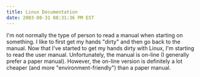 ```yaml
---
title: Linux Documentation
date: 2003-08-31 08:31:36 PM EST
---
```


I'm not normally the type of person to read a manual when starting on something. I like to first get my hands "dirty" and then go back to the manual. Now that I've started to get my hands dirty with Linux, I'm starting to read the user manual. Unfortunately, the manual is on-line (I generally prefer a paper manual). However, the on-line version is definitely a lot cheaper (and more "environment-friendly") than a paper manual.